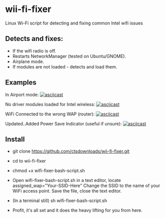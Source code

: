 # wii-fi-fixer
Linux Wi-Fi script for detecting and fixing common Intel wifi issues


## Detects and fixes:

- If the wifi radio is off.
- Restarts NetworkManager (tested on Ubuntu/GNOME).
- Airplane mode.
- If modules are not loaded - detects and load them.

## Examples

In Airport mode:
[![asciicast](https://asciinema.org/a/557456.svg)](https://asciinema.org/a/557456)

No driver modules loaded for Intel wireless:
[![asciicast](https://asciinema.org/a/557452.svg)](https://asciinema.org/a/557452)

WiFi Connected to the wrong WAP (router):
[![asciicast](https://asciinema.org/a/557458.svg)](https://asciinema.org/a/557458)

Updated..Added Power Save Indicator (useful if unsure):
[![asciicast](https://asciinema.org/a/557462.svg)](https://asciinema.org/a/557462)


## Install

- git clone https://github.com/ctsdownloads/wii-fi-fixer.git

- cd to wii-fi-fixer

- chmod +x wifi-fixer-bash-script.sh

- Open wifi-fixer-bash-script.sh in a text editor, locate 
assigned_wap="Your-SSID-Here"
Change the SSID to the name of your WiFi access point. Save the file, close the text editor.

- (In a terminal still) 
sh wifi-fixer-bash-script.sh

- Profit, it's all set and it does the heavy lifting for you from here.
